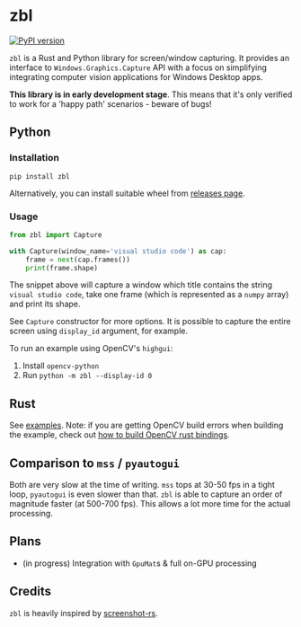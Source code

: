 # zbl

[![PyPI version](https://badge.fury.io/py/zbl.svg)](https://badge.fury.io/py/zbl)

`zbl` is a Rust and Python library for screen/window capturing. It provides an interface
to `Windows.Graphics.Capture` API with a focus on simplifying integrating computer vision applications for Windows Desktop apps.

**This library is in early development stage**. This means that it's only verified to work for a 'happy path'
scenarios - beware of bugs!

## Python

### Installation

`pip install zbl`

Alternatively, you can install suitable wheel from [releases page](https://github.com/modelflat/zbl/releases).

### Usage

```python
from zbl import Capture

with Capture(window_name='visual studio code') as cap:
    frame = next(cap.frames())
    print(frame.shape)
```

The snippet above will capture a window which title contains the string `visual studio code`, take one frame (which is represented as a `numpy` array) and print its shape.

See `Capture` constructor for more options. It is possible to capture the entire screen using `display_id` argument,
for example.

To run an example using OpenCV's `highgui`:

1. Install `opencv-python`
2. Run `python -m zbl --display-id 0`

## Rust

See [examples](https://github.com/modelflat/zbl/tree/master/zbl/examples).
Note: if you are getting OpenCV build errors when building the example, check out [how to build OpenCV rust bindings](https://github.com/twistedfall/opencv-rust#rust-opencv-bindings).

## Comparison to `mss` / `pyautogui`

Both are very slow at the time of writing. `mss` tops at 30-50 fps in a tight loop, `pyautogui` is
even slower than that. `zbl` is able to capture an order of magnitude faster (at 500-700 fps). This allows a lot more time for the actual processing.

## Plans

- (in progress) Integration with `GpuMat`s & full on-GPU processing

## Credits

`zbl` is heavily inspired by [screenshot-rs](https://github.com/robmikh/screenshot-rs).
